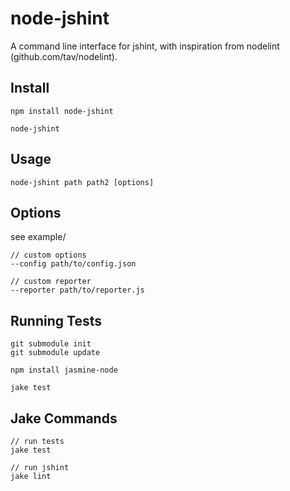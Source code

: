 # node-jshint

A command line interface for jshint, with inspiration from nodelint (github.com/tav/nodelint).

## Install

    npm install node-jshint

    node-jshint

## Usage

    node-jshint path path2 [options]

## Options

see example/

    // custom options
    --config path/to/config.json

    // custom reporter
    --reporter path/to/reporter.js

## Running Tests

    git submodule init
    git submodule update

    npm install jasmine-node

    jake test

## Jake Commands

    // run tests
    jake test

    // run jshint
    jake lint
